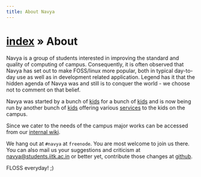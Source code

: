 ```yaml
---
title: About Navya
---
```


# [index](/) &raquo; About

Navya is a group of students interested in improving the standard and quality of computing of campus. Consequently, it is often observed that Navya has set out to make FOSS/linux more popular, both in typical day-to-day use as well as in development related application. Legend has it that the hidden agenda of Navya was and still is to conquer the world - we choose not to comment on that belief. 

Navya was started by a bunch of [kids](/people#alumni-members) for a bunch of [kids](http://students.iitk.ac.in) and is now being run by another bunch of [kids](/people#current-members) offering various [services]() to the kids on the campus.

Since we cater to the needs of the campus major works can be accessed from our [internal wiki](http://navya.junta.iitk.ac.in).

We hang out at `#navya` at `freenode`. You are most welcome to join us there. You can also mail us your suggestions and criticism at [navya@students.iitk.ac.in]() or better yet, contribute those changes at [github](http://github.com/navya).

FLOSS everyday! ;)
